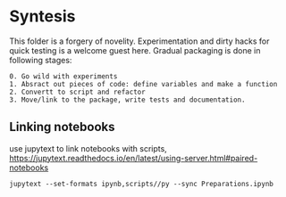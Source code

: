 # Syntesis

This folder is a forgery of novelity. 
Experimentation and dirty hacks for quick testing is a welcome guest here.
Gradual packaging is done in following stages:
    
    0. Go wild with experiments
    1. Absract out pieces of code: define variables and make a function
    2. Convertt to script and refactor
    3. Move/link to the package, write tests and documentation.

## Linking notebooks

use jupytext to link notebooks with scripts,
https://jupytext.readthedocs.io/en/latest/using-server.html#paired-notebooks

    jupytext --set-formats ipynb,scripts//py --sync Preparations.ipynb


